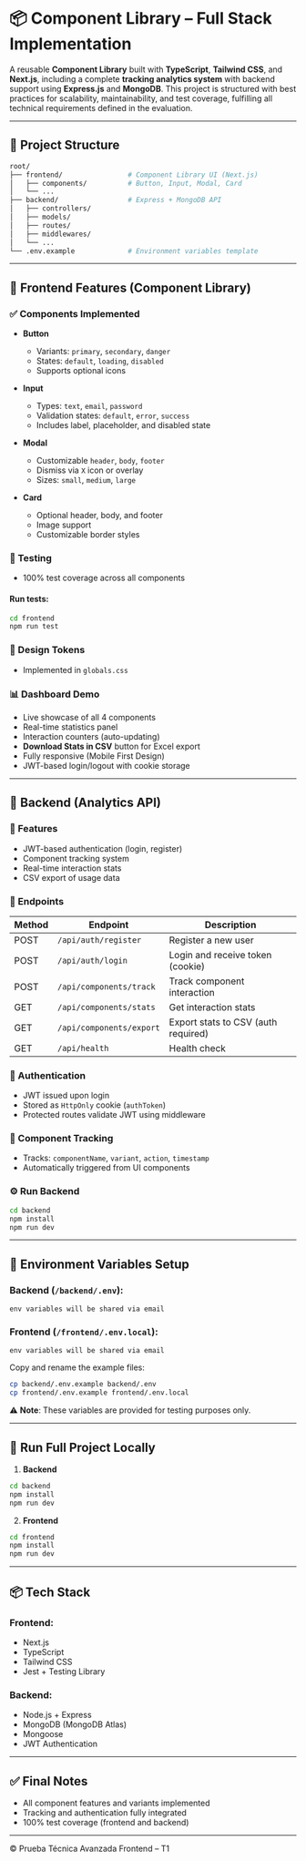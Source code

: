 # 📦 Component Library – Full Stack Implementation

A reusable **Component Library** built with **TypeScript**, **Tailwind CSS**, and **Next.js**, including a complete **tracking analytics system** with backend support using **Express.js** and **MongoDB**. This project is structured with best practices for scalability, maintainability, and test coverage, fulfilling all technical requirements defined in the evaluation.

---

## 📁 Project Structure

```bash
root/
├── frontend/                # Component Library UI (Next.js)
│   ├── components/          # Button, Input, Modal, Card
│   └── ...
├── backend/                 # Express + MongoDB API
│   ├── controllers/
│   ├── models/
│   ├── routes/
│   ├── middlewares/
│   └── ...
└── .env.example             # Environment variables template
```

---

## 🚀 Frontend Features (Component Library)

### ✅ Components Implemented

- **Button**

  - Variants: `primary`, `secondary`, `danger`
  - States: `default`, `loading`, `disabled`
  - Supports optional icons

- **Input**

  - Types: `text`, `email`, `password`
  - Validation states: `default`, `error`, `success`
  - Includes label, placeholder, and disabled state

- **Modal**

  - Customizable `header`, `body`, `footer`
  - Dismiss via `X` icon or overlay
  - Sizes: `small`, `medium`, `large`

- **Card**

  - Optional header, body, and footer
  - Image support
  - Customizable border styles

### 🧪 Testing

- 100% test coverage across all components

#### Run tests:

```bash
cd frontend
npm run test
```

### 🎨 Design Tokens

- Implemented in `globals.css`

### 📊 Dashboard Demo

- Live showcase of all 4 components
- Real-time statistics panel
- Interaction counters (auto-updating)
- **Download Stats in CSV** button for Excel export
- Fully responsive (Mobile First Design)
- JWT-based login/logout with cookie storage

---

## 🔧 Backend (Analytics API)

### 🧠 Features

- JWT-based authentication (login, register)
- Component tracking system
- Real-time interaction stats
- CSV export of usage data

### 🧪 Endpoints

| Method | Endpoint                 | Description                         |
| ------ | ------------------------ | ----------------------------------- |
| POST   | `/api/auth/register`     | Register a new user                 |
| POST   | `/api/auth/login`        | Login and receive token (cookie)    |
| POST   | `/api/components/track`  | Track component interaction         |
| GET    | `/api/components/stats`  | Get interaction stats               |
| GET    | `/api/components/export` | Export stats to CSV (auth required) |
| GET    | `/api/health`            | Health check                        |

### 🔐 Authentication

- JWT issued upon login
- Stored as `HttpOnly` cookie (`authToken`)
- Protected routes validate JWT using middleware

### 🧩 Component Tracking

- Tracks: `componentName`, `variant`, `action`, `timestamp`
- Automatically triggered from UI components

### ⚙️ Run Backend

```bash
cd backend
npm install
npm run dev
```

---

## 🔐 Environment Variables Setup

### Backend (`/backend/.env`):

```env
env variables will be shared via email
```

### Frontend (`/frontend/.env.local`):

```env
env variables will be shared via email
```

Copy and rename the example files:

```bash
cp backend/.env.example backend/.env
cp frontend/.env.example frontend/.env.local
```

⚠️ **Note**: These variables are provided for testing purposes only.

---

## 🧪 Run Full Project Locally

1. **Backend**

```bash
cd backend
npm install
npm run dev
```

2. **Frontend**

```bash
cd frontend
npm install
npm run dev
```

---

## 📦 Tech Stack

### Frontend:

- Next.js
- TypeScript
- Tailwind CSS
- Jest + Testing Library

### Backend:

- Node.js + Express
- MongoDB (MongoDB Atlas)
- Mongoose
- JWT Authentication

---

## ✅ Final Notes

- All component features and variants implemented
- Tracking and authentication fully integrated
- 100% test coverage (frontend and backend)

---

© Prueba Técnica Avanzada Frontend – T1
